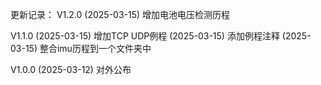 更新记录：
V1.2.0
    (2025-03-15) 增加电池电压检测历程
   
V1.1.0
    (2025-03-15) 增加TCP UDP例程
    (2025-03-15) 添加例程注释
    (2025-03-15) 整合imu历程到一个文件夹中

V1.0.0
    (2025-03-12) 对外公布

